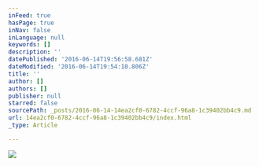 ```yaml
---
inFeed: true
hasPage: true
inNav: false
inLanguage: null
keywords: []
description: ''
datePublished: '2016-06-14T19:56:58.681Z'
dateModified: '2016-06-14T19:54:10.806Z'
title: ''
author: []
authors: []
publisher: null
starred: false
sourcePath: _posts/2016-06-14-14ea2cf0-6782-4ccf-96a8-1c39402bb4c9.md
url: 14ea2cf0-6782-4ccf-96a8-1c39402bb4c9/index.html
_type: Article

---
```

![](https://the-grid-user-content.s3-us-west-2.amazonaws.com/a462d926-4bed-4672-ab5a-b539f4b92c42.jpg)
